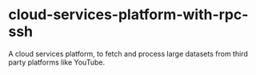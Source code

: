 # cloud-services-platform-with-rpc-ssh
A cloud services platform, to fetch and process large datasets from third party platforms like YouTube. 

